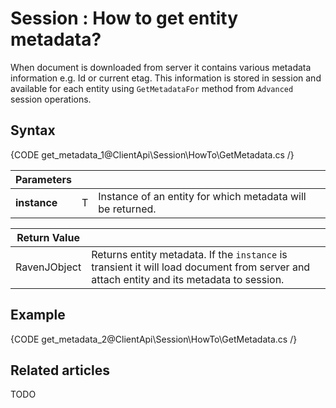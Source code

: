 # Session : How to get entity metadata?

When document is downloaded from server it contains various metadata information e.g. Id or current etag. This information is stored in session and available for each entity using `GetMetadataFor` method from `Advanced` session operations.

## Syntax

{CODE get_metadata_1@ClientApi\Session\HowTo\GetMetadata.cs /}

| Parameters | | |
| ------------- | ------------- | ----- |
| **instance** | T | Instance of an entity for which metadata will be returned. |

| Return Value | |
| ------------- | ----- |
| RavenJObject | Returns entity metadata. If the `instance` is transient it will load document from server and attach entity and its metadata to session. |

## Example

{CODE get_metadata_2@ClientApi\Session\HowTo\GetMetadata.cs /}

## Related articles

TODO